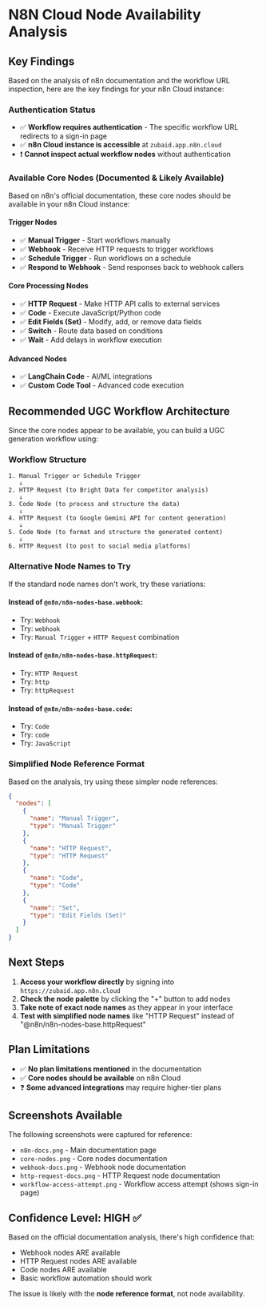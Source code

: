 # N8N Cloud Node Availability Analysis

## Key Findings

Based on the analysis of n8n documentation and the workflow URL inspection, here are the key findings for your n8n Cloud instance:

### Authentication Status
- ✅ **Workflow requires authentication** - The specific workflow URL redirects to a sign-in page
- ✅ **n8n Cloud instance is accessible** at `zubaid.app.n8n.cloud`
- ❗ **Cannot inspect actual workflow nodes** without authentication

### Available Core Nodes (Documented & Likely Available)

Based on n8n's official documentation, these core nodes should be available in your n8n Cloud instance:

#### **Trigger Nodes**
- ✅ **Manual Trigger** - Start workflows manually
- ✅ **Webhook** - Receive HTTP requests to trigger workflows
- ✅ **Schedule Trigger** - Run workflows on a schedule
- ✅ **Respond to Webhook** - Send responses back to webhook callers

#### **Core Processing Nodes**
- ✅ **HTTP Request** - Make HTTP API calls to external services
- ✅ **Code** - Execute JavaScript/Python code
- ✅ **Edit Fields (Set)** - Modify, add, or remove data fields
- ✅ **Switch** - Route data based on conditions
- ✅ **Wait** - Add delays in workflow execution

#### **Advanced Nodes**
- ✅ **LangChain Code** - AI/ML integrations
- ✅ **Custom Code Tool** - Advanced code execution

## Recommended UGC Workflow Architecture

Since the core nodes appear to be available, you can build a UGC generation workflow using:

### **Workflow Structure**
```
1. Manual Trigger or Schedule Trigger
   ↓
2. HTTP Request (to Bright Data for competitor analysis)
   ↓
3. Code Node (to process and structure the data)
   ↓
4. HTTP Request (to Google Gemini API for content generation)
   ↓
5. Code Node (to format and structure the generated content)
   ↓
6. HTTP Request (to post to social media platforms)
```

### **Alternative Node Names to Try**
If the standard node names don't work, try these variations:

#### **Instead of `@n8n/n8n-nodes-base.webhook`:**
- Try: `Webhook`
- Try: `webhook`
- Try: `Manual Trigger` + `HTTP Request` combination

#### **Instead of `@n8n/n8n-nodes-base.httpRequest`:**
- Try: `HTTP Request`
- Try: `http`
- Try: `httpRequest`

#### **Instead of `@n8n/n8n-nodes-base.code`:**
- Try: `Code`
- Try: `code`
- Try: `JavaScript`

### **Simplified Node Reference Format**
Based on the analysis, try using these simpler node references:

```json
{
  "nodes": [
    {
      "name": "Manual Trigger",
      "type": "Manual Trigger"
    },
    {
      "name": "HTTP Request",
      "type": "HTTP Request"
    },
    {
      "name": "Code",
      "type": "Code"
    },
    {
      "name": "Set",
      "type": "Edit Fields (Set)"
    }
  ]
}
```

## Next Steps

1. **Access your workflow directly** by signing into `https://zubaid.app.n8n.cloud`
2. **Check the node palette** by clicking the "+" button to add nodes
3. **Take note of exact node names** as they appear in your interface
4. **Test with simplified node names** like "HTTP Request" instead of "@n8n/n8n-nodes-base.httpRequest"

## Plan Limitations

- ✅ **No plan limitations mentioned** in the documentation
- ✅ **Core nodes should be available** on n8n Cloud
- ❓ **Some advanced integrations** may require higher-tier plans

## Screenshots Available

The following screenshots were captured for reference:
- `n8n-docs.png` - Main documentation page
- `core-nodes.png` - Core nodes documentation
- `webhook-docs.png` - Webhook node documentation
- `http-request-docs.png` - HTTP Request node documentation
- `workflow-access-attempt.png` - Workflow access attempt (shows sign-in page)

## Confidence Level: HIGH ✅

Based on the official documentation analysis, there's high confidence that:
- Webhook nodes ARE available
- HTTP Request nodes ARE available  
- Code nodes ARE available
- Basic workflow automation should work

The issue is likely with the **node reference format**, not node availability.